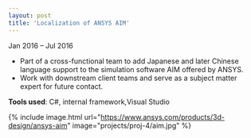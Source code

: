 ```yaml
---
layout: post
title: 'Localization of ANSYS AIM'
---
```


Jan 2016 – Jul 2016

- Part of a cross-functional team to add Japanese and later Chinese language support to  the simulation software AIM offered by ANSYS.
- Work with downstream client teams and serve as a subject matter expert for future  contact.

**Tools used**: C#, internal framework,Visual Studio

{% include image.html url="https://www.ansys.com/products/3d-design/ansys-aim" image="projects/proj-4/aim.jpg" %}
